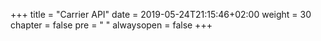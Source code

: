 +++
title = "Carrier API"
date = 2019-05-24T21:15:46+02:00
weight = 30
chapter = false
pre = "<i class='fa ela-page'></i> "
alwaysopen = false
+++
